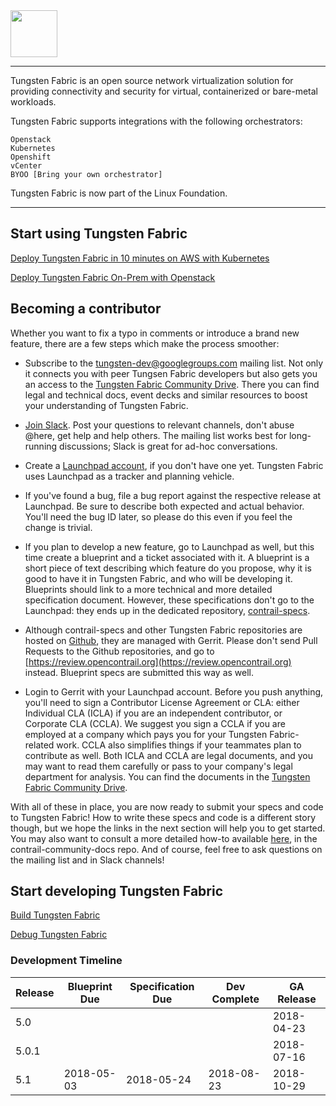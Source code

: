 <img src="https://github.com/tungstenfabric/website/raw/master/TungstenFabric_Gradient_RGB-03.png" height="75">

----

Tungsten Fabric is an open source network virtualization solution for
providing connectivity and security for virtual, containerized or 
bare-metal workloads.

Tungsten Fabric supports integrations with the following orchestrators:
```
Openstack
Kubernetes
Openshift
vCenter
BYOO [Bring your own orchestrator]
```

Tungsten Fabric is now part of the Linux Foundation.


---

## Start using Tungsten Fabric
[Deploy Tungsten Fabric in 10 minutes on AWS with Kubernetes]

[Deploy Tungsten Fabric On-Prem with Openstack]

## Becoming a contributor

Whether you want to fix a typo in comments or introduce a brand new feature, there are a few steps which make the process smoother:

* Subscribe to the [tungsten-dev@googlegroups.com](https://groups.google.com/forum/#!forum/tungsten-dev) mailing list. Not only it 
connects you with peer Tungsen Fabric developers but also gets you an access to the [Tungsten Fabric Community Drive](https://drive.google.com/drive/folders/0AM-bGoKiRBuTUk9PVA).
There you can find legal and technical docs, event decks and similar resources to boost your understanding of Tungsten Fabric.

* [Join Slack](https://tungsten.io/slack). Post your questions to relevant channels, don't abuse @here, get help and help others. The mailing list works best for long-running discussions;
Slack is great for ad-hoc conversations.

* Create a [Launchpad account](https://login.launchpad.net/iwoFJXFITJbWRFUj/+decide), if you don't have one yet. Tungsten Fabric uses Launchpad as a tracker and 
planning vehicle.

* If you've found a bug, file a bug report against the respective release at Launchpad. Be sure to describe both expected and actual behavior. You'll need the bug ID later, 
so please do this even if you feel the change is trivial.

* If you plan to develop a new feature, go to Launchpad as well, but this time create a blueprint and a ticket associated with it. A blueprint is a short piece of text
describing which feature do you propose, why it is good to have it in Tungsten Fabric, and who will be developing it. Blueprints should link to a more technical and more detailed 
specification document. However, these specifications don't go to the Launchpad: they ends up in the dedicated repository, [contrail-specs](https://github.com/Juniper/contrail-specs).

* Although contrail-specs and other Tungsten Fabric repositories are hosted on [Github](http://www.github.com/), they are managed with Gerrit. Please don't send Pull Requests to
the Github repositories, and go to [https://review.opencontrail.org](https://review.opencontrail.org) instead. Blueprint specs are submitted this way as well.

* Login to Gerrit with your Launchpad account. Before you push anything, you'll need to sign a Contributor License Agreement or CLA: either Individual CLA (ICLA) if you are an independent
contributor, or Corporate CLA (CCLA). We suggest you sign a CCLA if you are employed at a company which pays you for your Tungsten Fabric-related work. CCLA also simplifies things if your teammates
plan to contribute as well. Both ICLA and CCLA are legal documents, and you may want to read them carefully or pass to your company's legal department for analysis. You can find the documents in the 
[Tungsten Fabric Community Drive](https://drive.google.com/drive/folders/11uNo0C1erBT02_qKmgoXOTDoi3SyewZg).

With all of these in place, you are now ready to submit your specs and code to Tungsten Fabric! How to write these specs and code is a different story though, but we hope the links in the next section will help 
you to get started. You may also want to consult a more detailed how-to available [here](https://github.com/Juniper/contrail-community-docs/blob/master/Contributor/GettingStarted/getting-started-with-opencontrail-development.md), 
in the contrail-community-docs repo. And of course, feel free to ask questions on the mailing list and in Slack channels!

## Start developing Tungsten Fabric

[Build Tungsten Fabric]

[Debug Tungsten Fabric]

### Development Timeline

| Release | Blueprint Due | Specification Due | Dev Complete | GA Release |
| ------- | ------------- | ----------------- | ------------ | ---------- |
|   5.0   |               |                   |              | 2018-04-23 |
|  5.0.1  |               |                   |              | 2018-07-16 |
|   5.1   |  2018-05-03   |     2018-05-24    |  2018-08-23  | 2018-10-29 |

[(LFN)]: https://www.linuxfoundation.org/projects/networking/
[Deploy Tungsten Fabric in 10 minutes on AWS with Kubernetes]: Tungsten-Fabric-10-minute-deployment-with-k8s-on-AWS.md
[Deploy Tungsten Fabric On-Prem with Openstack]: https://github.com/Juniper/contrail-ansible-deployer/wiki/Contrail-with-Kolla-Ocata
[Build Tungsten Fabric]: https://github.com/Juniper/contrail-dev-env
[Debug Tungsten Fabric]: https://github.com/Juniper/contrail-ansible-deployer/wiki/Debugging-contrail-code-in-contrail-microservices

